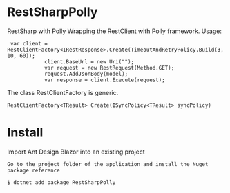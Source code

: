 # RestSharpPolly
RestSharp with Polly
Wrapping the RestClient with Polly framework.
Usage:

```
 var client = RestClientFactory<IRestResponse>.Create(TimeoutAndRetryPolicy.Build(3, 10, 60));
            client.BaseUrl = new Uri("");
            var request = new RestRequest(Method.GET);
            request.AddJsonBody(model);
            var response = client.Execute(request);
```
The class RestClientFactory is generic.
```
RestClientFactory<TResult> Create(ISyncPolicy<TResult> syncPolicy)
```



# Install
Import Ant Design Blazor into an existing project

    Go to the project folder of the application and install the Nuget package reference

    $ dotnet add package RestSharpPolly


